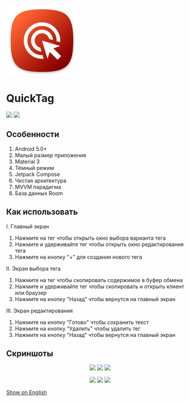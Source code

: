 [![](https://raw.githubusercontent.com/Keddnyo/QuickTag/main/app/src/main/res/mipmap-xxxhdpi/ic_launcher.png)](#)
# QuickTag

<a href="https://github.com/Keddnyo/QuickTag/releases"><img src="https://img.shields.io/github/downloads/keddnyo/quicktag/total?style=for-the-badge"></a>
<a href="https://github.com/Keddnyo/QuickTag/releases/latest"><img src="https://img.shields.io/github/downloads/keddnyo/quicktag/latest/total?label=Latest%20downloads&style=for-the-badge"></a>

## Особенности
1. Android 5.0+
2. Малый размер приложения
3. Material 3
4. Тёмный режим
5. Jetpack Compose
6. Чистая архитектура
7. MVVM парадигма
8. База данных Room

## Как использовать
I. Главный экран
1. Нажмите на тег чтобы открыть окно выбора варианта тега
2. Нажмите и удерживайте тег чтобы открыть окно редактирования тега
3. Нажмите на кнопку "+" для создания нового тега

II. Экран выбора тега
1. Нажмите на тег чтобы скопировать содержимое в буфер обмена
2. Нажмите и удерживайте тег чтобы скопировать и открыть клиент или браузер
3. Нажмите на кнопку "Назад" чтобы вернутся на главный экран

III. Экран редактирования
1. Нажмите на кнопку "Готово" чтобы сохранить текст
2. Нажмите на кнопку "Удалить" чтобы удалить тег
3. Нажмите на кнопку "Назад" чтобы вернутся на главный экран

## Скриншоты
<p align="center">
  <img src="https://user-images.githubusercontent.com/65981689/220896993-89d6e965-18fd-41f9-aed0-39207527453e.jpg" max-width="100%" width="33%">
  <img src="https://user-images.githubusercontent.com/65981689/220896978-b333910d-28ea-40d8-a7b2-59ec107cf04a.jpg" max-width="100%" width="33%">
  <img src="https://user-images.githubusercontent.com/65981689/220896984-17c0c19a-c18e-49b5-b8ae-e36420af8d47.jpg" max-width="100%" width="33%">
</p>
<p align="center">
  <img src="https://user-images.githubusercontent.com/65981689/220896986-2a281c43-d96c-4c81-9bfd-cb7d89a008a6.jpg" max-width="100%" width="33%">
  <img src="https://user-images.githubusercontent.com/65981689/220896989-237fa4b4-2f99-49da-b877-f20198c3d873.jpg" max-width="100%" width="33%">
  <img src="https://user-images.githubusercontent.com/65981689/220896991-a6b38d7f-c465-4f2d-842f-661dc5776f4b.jpg" max-width="100%" width="33%">
</p>

[Show on English](https://github.com/Keddnyo/QuickTag/blob/master/README.md)
